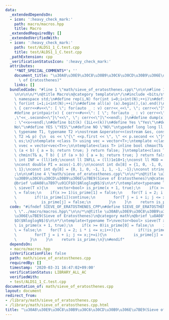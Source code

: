 ```yaml
---
data:
  _extendedDependsOn:
  - icon: ':heavy_check_mark:'
    path: macro/macros.hpp
    title: Macro
  _extendedRequiredBy: []
  _extendedVerifiedWith:
  - icon: ':heavy_check_mark:'
    path: test/ALDS1_1_C.test.cpp
    title: test/ALDS1_1_C.test.cpp
  _pathExtension: cpp
  _verificationStatusIcon: ':heavy_check_mark:'
  attributes:
    '*NOT_SPECIAL_COMMENTS*': ''
    document_title: "\u30A8\u30E9\u30C8\u30B9\u30C6\u30CD\u30B9\u306E\u7BE9(Sieve\
      \ of Eratosthenes)"
    links: []
  bundledCode: "#line 1 \"math/sieve_of_eratosthenes.cpp\"\n\n\n#line 1 \"macro/macros.hpp\"\
    \n\n\n\n/*\n@title Macro\n@category template\n*/\n#include <bits/stdc++.h>\nusing\
    \ namespace std;\n#define rep(i,N) for(int i=0;i<int(N);++i)\n#define rep1(i,N)\
    \ for(int i=1;i<int(N);++i)\n#define all(a) (a).begin(),(a).end()\n#define print(v)\
    \ { cerr<<#v<<\": [ \"; for(auto _ : v) cerr<<_<<\", \"; cerr<<\"]\"<<endl; }\n\
    #define printpair(v) { cerr<<#v<<\": [ \"; for(auto _ : v) cerr<<\"{\"<<_.first<<\"\
    ,\"<<_.second<<\"}\"<<\", \"; cerr<<\"]\"<<endl; }\n#define dump(x) cerr<<#x<<\"\
    : \"<<x<<endl;\n#define bit(k) (1LL<<(k))\n#define Yes \"Yes\"\n#define No \"\
    No\"\n#define YES \"YES\"\n#define NO \"NO\"\ntypedef long long ll;\n\ntemplate<\
    \ typename T1, typename T2 >\nostream &operator<<(ostream &os, const pair< T1,\
    \ T2 >& p) {\n  os << \"{\" <<p.first << \", \" << p.second << \"}\";\n  return\
    \ os;\n}\ntemplate <class T> using vec = vector<T>;\ntemplate <class T> using\
    \ vvec = vector<vec<T>>;\n\ntemplate<class T> inline bool chmax(T& a, T b) { if\
    \ (a < b) { a = b; return true; } return false; }\ntemplate<class T> inline bool\
    \ chmin(T& a, T b) { if (a > b) { a = b; return true; } return false; }\n\nconst\
    \ int INF = (ll)1e9;\nconst ll INFLL = (ll)1e18+1;\nconst ll MOD = (ll)1e9+7;\n\
    \nconst double PI = acos(-1.0);\n\nconst int dx[8] = {1, 0, -1, 0, 1, -1, -1,\
    \ 1};\nconst int dy[8] = {0, 1, 0, -1, 1, 1, -1, -1};\nconst string dir = \"DRUL\"\
    ;\n\n\n#line 4 \"math/sieve_of_eratosthenes.cpp\"\n\n/*\n@title \u30A8\u30E9\u30C8\
    \u30B9\u30C6\u30CD\u30B9\u306E\u7BE9(Sieve of Eratosthenes)\n@category math\n\
    @brief \u8A08\u7B97\u91CF$O($NloglogN$)$\n\n*/\ntemplate<typename T>\nvector<bool>\
    \ sieve(T x){\n    vector<bool> is_prime(x + 1, true);\n    if(x >= 0)is_prime[0]\
    \ = false;\n    if(x >= 1)is_prime[1] = false;\n    for(T i = 2; i * i <= x;i++){\n\
    \        if(!is_prime[i])continue;\n        for(T j = i + i; j <= x;j+=i){\n \
    \           is_prime[j] = false;\n        }\n    }\n    return is_prime;\n}\n\n"
  code: "#ifndef SIEVE_OF_ERATOSTHENES_CPP\n#define SIEVE_OF_ERATOSTHENES_CPP\n#include\
    \ \"../macro/macros.hpp\"\n\n/*\n@title \u30A8\u30E9\u30C8\u30B9\u30C6\u30CD\u30B9\
    \u306E\u7BE9(Sieve of Eratosthenes)\n@category math\n@brief \u8A08\u7B97\u91CF\
    $O($NloglogN$)$\n\n*/\ntemplate<typename T>\nvector<bool> sieve(T x){\n    vector<bool>\
    \ is_prime(x + 1, true);\n    if(x >= 0)is_prime[0] = false;\n    if(x >= 1)is_prime[1]\
    \ = false;\n    for(T i = 2; i * i <= x;i++){\n        if(!is_prime[i])continue;\n\
    \        for(T j = i + i; j <= x;j+=i){\n            is_prime[j] = false;\n  \
    \      }\n    }\n    return is_prime;\n}\n#endif"
  dependsOn:
  - macro/macros.hpp
  isVerificationFile: false
  path: math/sieve_of_eratosthenes.cpp
  requiredBy: []
  timestamp: '2020-03-31 16:47:02+09:00'
  verificationStatus: LIBRARY_ALL_AC
  verifiedWith:
  - test/ALDS1_1_C.test.cpp
documentation_of: math/sieve_of_eratosthenes.cpp
layout: document
redirect_from:
- /library/math/sieve_of_eratosthenes.cpp
- /library/math/sieve_of_eratosthenes.cpp.html
title: "\u30A8\u30E9\u30C8\u30B9\u30C6\u30CD\u30B9\u306E\u7BE9(Sieve of Eratosthenes)"
---
```

